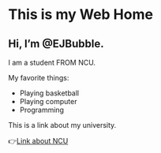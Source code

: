 # This is my Web Home

## Hi, I’m @EJBubble.

I am a student FROM NCU.

My favorite things:

- Playing basketball
- Playing computer
- Programming

This is a link about my university.

:point_right:[Link about NCU](https://www.ncu.edu.tw/)

<!---
EJBubble/EJBubble is a ✨ special ✨ repository because its `README.md` (this file) appears on your GitHub profile.
You can click the Preview link to take a look at your changes.
--->
